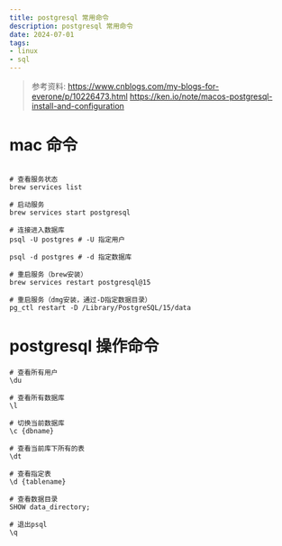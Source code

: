 ```yaml
---
title: postgresql 常用命令
description: postgresql 常用命令
date: 2024-07-01
tags:
- linux
- sql
---
```


>  参考资料:
> https://www.cnblogs.com/my-blogs-for-everone/p/10226473.html
>  https://ken.io/note/macos-postgresql-install-and-configuration

# mac 命令
```shell

# 查看服务状态
brew services list

# 启动服务
brew services start postgresql

# 连接进入数据库
psql -U postgres # -U 指定用户

psql -d postgres # -d 指定数据库

# 重启服务（brew安装）
brew services restart postgresql@15

# 重启服务（dmg安装，通过-D指定数据目录）
pg_ctl restart -D /Library/PostgreSQL/15/data
```

# postgresql 操作命令

```shell
# 查看所有用户
\du

# 查看所有数据库
\l

# 切换当前数据库
\c {dbname}

# 查看当前库下所有的表
\dt

# 查看指定表
\d {tablename}

# 查看数据目录
SHOW data_directory;

# 退出psql
\q

```